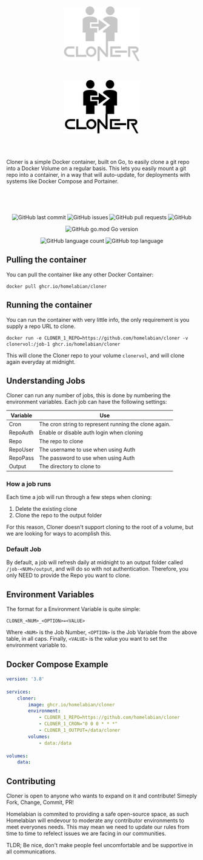 <div style="padding-bottom: 50px;">
    <img src="./resources/cloner_light.png#gh-dark-mode-only" alt="Cloner" width="200" style="display: block; margin-left: auto; margin-right: auto; padding-top: 50px;">
    <img src="./resources/cloner_dark.png#gh-light-mode-only" alt="Cloner" width="200" style="display: block; margin-left: auto; margin-right: auto; padding-top: 50px;">
</div>

Cloner is a simple Docker container, built on Go, to easily clone a git repo into a Docker Volume on a regular basis. This lets you easily mount a git repo into a container, in a way that will auto-update, for deployments with systems like Docker Compose and Portainer.

<div style="padding-top:50px; text-align: center;">

![GitHub last commit](https://img.shields.io/github/last-commit/Homelabian/cloner?style=for-the-badge)
![GitHub issues](https://img.shields.io/github/issues/homelabian/cloner?style=for-the-badge)
![GitHub pull requests](https://img.shields.io/github/issues-pr/homelabian/cloner?style=for-the-badge)
![GitHub](https://img.shields.io/github/license/homelabian/cloner?style=for-the-badge)

![GitHub go.mod Go version](https://img.shields.io/github/go-mod/go-version/homelabian/cloner?style=for-the-badge)

![GitHub language count](https://img.shields.io/github/languages/count/homelabian/cloner?style=for-the-badge)
![GitHub top language](https://img.shields.io/github/languages/top/homelabian/cloner?style=for-the-badge)

</div>

## Pulling the container

You can pull the container like any other Docker Container:

```shell
docker pull ghcr.io/homelabian/cloner
```

## Running the container

You can run the container with very little info, the only requirement is you supply a repo URL to clone.

```shell
docker run -e CLONER_1_REPO=https://github.com/homelabian/cloner -v clonervol:/job-1 ghcr.io/homelabian/cloner
```

This will clone the Cloner repo to your volume `clonervol`, and will clone again everyday at midnight.

## Understanding Jobs

Cloner can run any number of jobs, this is done by numbering the environment variables. Each job can have the following settings:

| Variable | Use |
| --- | --- |
| Cron | The cron string to represent running the clone again. |
| RepoAuth | Enable or disable auth login when cloning |
| Repo | The repo to clone |
| RepoUser | The username to use when using Auth |
| RepoPass | The password to use when using Auth |
| Output | The directory to clone to |

### How a job runs

Each time a job will run through a few steps when cloning:

1. Delete the existing clone
2. Clone the repo to the output folder

For this reason, Cloner doesn't support cloning to the root of a volume, but we are looking for ways to acomplish this.

### Default Job

By default, a job will refresh daily at midnight to an output folder called `/job-<NUM>/output`, and will do so with not authentication. Therefore, you only NEED to provide the Repo you want to clone.

## Environment Variables

The format for a Environment Variable is quite simple:

```
CLONER_<NUM>_<OPTION>=<VALUE>
```

Where `<NUM>` is the Job Number, `<OPTION>` is the Job Variable from the above table, in all caps. Finally, `<VALUE>` is the value you want to set the environment variable to.

## Docker Compose Example

```yml
version: '3.8'

services:
    cloner:
        image: ghcr.io/homelabian/cloner
        environment:
            - CLONER_1_REPO=https://github.com/homelabian/cloner
            - CLONER_1_CRON="0 0 0 * * *"
            - CLONER_1_OUTPUT=/data/cloner
        volumes:
            - data:/data

volumes:
    data:
```

## Contributing

Cloner is open to anyone who wants to expand on it and contribute! Simeply Fork, Change, Commit, PR!

Homelabian is commited to providing a safe open-source space, as such Homelabian will endevour to moderate any contributor environments to meet everyones needs. This may mean we need to update our rules from time to time to refelect issues we are facing in our communities.

TLDR; Be nice, don't make people feel uncomfortable and be supportive in all communications.